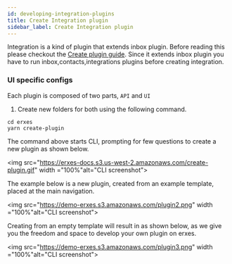 ```yaml
---
id: developing-integration-plugins
title: Create Integration plugin
sidebar_label: Create Integration plugin
---
```


Integration is a kind of plugin that extends inbox plugin. Before reading this please checkout the <a href="https://docs.erxes.io/docs/developer/developing-plugins">Create plugin guide</a>. Since it extends inbox plugin you have to run inbox,contacts,integrations plugins before creating integration.

### UI specific configs

Each plugin is composed of two parts, `API` and `UI`

1. Create new folders for both using the following command.

```
cd erxes
yarn create-plugin
```

The command above starts CLI, prompting for few questions to create a new plugin as shown below.

<img src="https://erxes-docs.s3.us-west-2.amazonaws.com/create-plugin.gif" width ="100%"alt="CLI screenshot"></img>

The example below is a new plugin, created from an example template, placed at the main navigation.

<img src="https://demo-erxes.s3.amazonaws.com/plugin2.png" width ="100%"alt="CLI screenshot"></img>

Creating from an empty template will result in as shown below, as we give you the freedom and space to develop your own plugin on erxes.

<img src="https://demo-erxes.s3.amazonaws.com/plugin3.png" width ="100%"alt="CLI screenshot"></img>